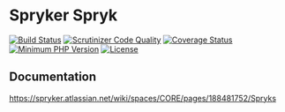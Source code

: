 # Spryker Spryk

[![Build Status](https://travis-ci.org/spryker/spryk.svg?branch=master)](https://travis-ci.org/spryker/spryk)
[![Scrutinizer Code Quality](https://scrutinizer-ci.com/g/spryker/spryk/badges/quality-score.png?b=master&s=ebca747a3c5798a911ff1beaae498b6101af74f6)](https://scrutinizer-ci.com/g/spryker/spryk/?branch=master)
[![Coverage Status](https://coveralls.io/repos/github/spryker/spryk/badge.svg?branch=master&t=2ga4h9)](https://coveralls.io/github/spryker/spryk?branch=master)
[![Minimum PHP Version](https://img.shields.io/badge/php-%3E%3D%207.1-8892BF.svg)](https://php.net/)
[![License](https://img.shields.io/github/license/spryker/spryk.svg)](https://packagist.org/packages/spryker/spryk)

## Documentation
https://spryker.atlassian.net/wiki/spaces/CORE/pages/188481752/Spryks
